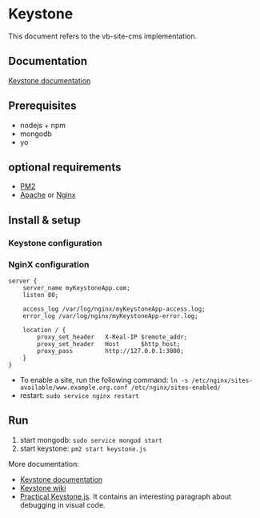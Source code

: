 # Keystone

This document refers to the vb-site-cms implementation.

## Documentation

[Keystone documentation](http://keystonejs.com/docs/)

## Prerequisites

* nodejs + npm
* mongodb
* yo

## optional requirements

* [PM2](http://pm2.keymetrics.io/)
* [Apache](https://httpd.apache.org/) or [Nginx](https://www.nginx.com/)

## Install & setup

### Keystone configuration

### NginX configuration

```
server {
    server_name myKeystoneApp.com;
    listen 80;

    access_log /var/log/nginx/myKeystoneApp-access.log;
    error_log /var/log/nginx/myKeystoneApp-error.log;

    location / {
        proxy_set_header   X-Real-IP $remote_addr;
        proxy_set_header   Host      $http_host;
        proxy_pass         http://127.0.0.1:3000;
    }
}
```
* To enable a site, run the following command:
`ln -s /etc/nginx/sites-available/www.example.org.conf /etc/nginx/sites-enabled/`
* restart: `sudo service nginx restart`

## Run

1. start mongodb: `sudo service mongod start`
1. start keystone: `pm2 start keystone.js`




More documentation: 

* [Keystone documentation](http://keystonejs.com/docs/)
* [Keystone wiki](https://github.com/keystonejs/keystone/wiki)
* [Practical Keystone.js](https://leanpub.com/keystonejs/read). It contains an interesting paragraph about debugging in visual code.

